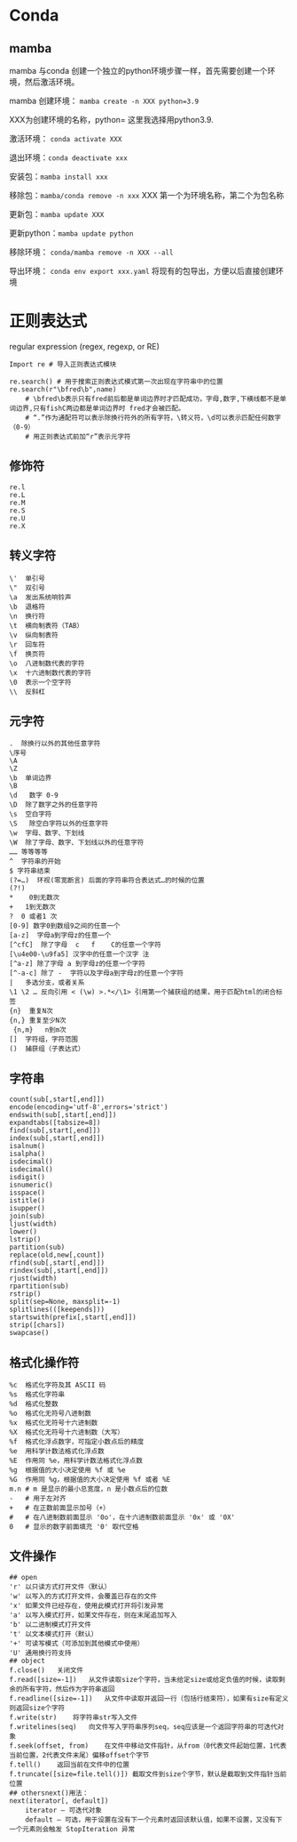 # Conda
## mamba

mamba 与conda 创建一个独立的python环境步骤一样，首先需要创建一个环境，然后激活环境。

mamba 创建环境： `mamba create -n XXX python=3.9`

XXX为创建环境的名称，python= 这里我选择用python3.9.

激活环境： `conda activate XXX`

退出环境：`conda deactivate xxx`

安装包：`mamba install xxx`

移除包：`mamba/conda remove -n xxx` XXX 第一个为环境名称，第二个为包名称

更新包：`mamba update XXX`

更新python：`mamba update python`

移除环境： `conda/mamba remove -n XXX --all`

导出环境： `conda env export xxx.yaml` 将现有的包导出，方便以后直接创建环境

# 正则表达式
regular expression (regex, regexp, or RE)
```
Import re # 导入正则表达式模块

re.search() # 用于搜索正则表达式模式第一次出现在字符串中的位置
re.search(r"\bfred\b",name) 
	# \bfred\b表示只有fred前后都是单词边界时才匹配成功，字母,数字,下横线都不是单词边界,只有fishC两边都是单词边界时 fred才会被匹配。
	# “.”作为通配符可以表示除换行符外的所有字符，\转义符，\d可以表示匹配任何数字（0-9）
	# 用正则表达式前加“r”表示元字符
```
## 修饰符
```
re.l 
re.L
re.M
re.S
re.U
re.X
```
## 转义字符
```
\'	单引号
\"	双引号
\a	发出系统响铃声
\b	退格符
\n	换行符
\t	横向制表符（TAB）
\v	纵向制表符
\r	回车符
\f	换页符
\o	八进制数代表的字符
\x	十六进制数代表的字符
\0	表示一个空字符
\\	反斜杠
```
## 元字符
```
.  除换行以外的其他任意字符
\序号
\A
\Z
\b  单词边界
\B
\d   数字 0-9
\D  除了数字之外的任意字符
\s  空白字符
\S   除空白字符以外的任意字符
\w  字母、数字、下划线
\W  除了字母、数字、下划线以外的任意字符
…… 等等等等
^  字符串的开始
$ 字符串结束
(?=…)  环视(零宽断言) 后面的字符串符合表达式…的时候的位置
(?!) 
*    0到无数次
+   1到无数次
?  0 或者1 次
[0-9] 数字0到数组9之间的任意一个
[a-z]  字母a到字母z的任意一个
[^cfC]  除了字母  c   f    C的任意一个字符
[\u4e00-\u9fa5] 汉字中的任意一个汉字 注
[^a-z] 除了字母 a 到字母z的任意一个字符
[^-a-c] 除了 -  字符以及字母a到字母z的任意一个字符
|   多选分支，或者关系
\1 \2 … 反向引用 < (\w) >.*</\1> 引用第一个捕获组的结果，用于匹配html的闭合标签
{n}  重复N次
{n,} 重复至少N次
 {n,m}   n到m次
[]  字符组，字符范围
()  捕获组（子表达式）
```
## 字符串
```
count(sub[,start[,end]])
encode(encoding='utf-8',errors='strict')
endswith(sub[,start[,end]])
expandtabs([tabsize=8])
find(sub[,start[,end]])
index(sub[,start[,end]])
isalnum()
isalpha()
isdecimal()
isdecimal()
isdigit()
isnumeric()
isspace()
istitle()
isupper()
join(sub)
ljust(width)
lower()
lstrip()
partition(sub)
replace(old,new[,count])
rfind(sub[,start[,end]])
rindex(sub[,start[,end]])
rjust(width)
rpartition(sub)
rstrip()
split(sep=None, maxsplit=-1)
splitlines(([keepends]))
startswith(prefix[,start[,end]])
strip([chars])
swapcase()
```
## 格式化操作符
```
%c	格式化字符及其 ASCII 码
%s	格式化字符串
%d	格式化整数
%o	格式化无符号八进制数
%x	格式化无符号十六进制数
%X	格式化无符号十六进制数（大写）
%f	格式化浮点数字，可指定小数点后的精度
%e	用科学计数法格式化浮点数
%E	作用同 %e，用科学计数法格式化浮点数
%g	根据值的大小决定使用 %f 或 %e
%G	作用同 %g，根据值的大小决定使用 %f 或者 %E
m.n	# m 是显示的最小总宽度，n 是小数点后的位数
-	# 用于左对齐
+	# 在正数前面显示加号（+）
#	# 在八进制数前面显示 '0o'，在十六进制数前面显示 '0x' 或 '0X'
0	# 显示的数字前面填充 '0' 取代空格
```
## 文件操作
```
## open
'r'	以只读方式打开文件（默认）
'w'	以写入的方式打开文件，会覆盖已存在的文件
'x'	如果文件已经存在，使用此模式打开将引发异常
'a'	以写入模式打开，如果文件存在，则在末尾追加写入
'b'	以二进制模式打开文件
't'	以文本模式打开（默认）
'+'	可读写模式（可添加到其他模式中使用）
'U'	通用换行符支持
## object
f.close()	关闭文件
f.read([size=-1])	从文件读取size个字符，当未给定size或给定负值的时候，读取剩余的所有字符，然后作为字符串返回
f.readline([size=-1])	从文件中读取并返回一行（包括行结束符），如果有size有定义则返回size个字符
f.write(str)	将字符串str写入文件
f.writelines(seq)	向文件写入字符串序列seq，seq应该是一个返回字符串的可迭代对象
f.seek(offset, from)	在文件中移动文件指针，从from（0代表文件起始位置，1代表当前位置，2代表文件末尾）偏移offset个字节
f.tell()	返回当前在文件中的位置
f.truncate([size=file.tell()]) 截取文件到size个字节，默认是截取到文件指针当前位置
## othersnext()用法：
next(iterator[, default])
	iterator – 可迭代对象
	default – 可选，用于设置在没有下一个元素时返回该默认值，如果不设置，又没有下一个元素则会触发 StopIteration 异常
```
